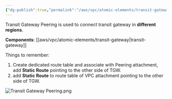 ```yaml
---
{"dg-publish":true,"permalink":"/aws/vpc/atomic-elements/transit-gateway-peering/","title":"Transit Gateway Peering"}
---
```


Transit Gateway Peering is used to connect transit gateway in **different regions**.

**Components**:
[[aws/vpc/atomic-elements/transit-gateway\|transit-gateway]] 

Things to remember: 
1. Create dedicated route table and associate with Peering attachment, add **Static Route** pointing to the other side of TGW.
2. add **Static Route** to route table of VPC attachment pointing to the other side of TGW.

![Transit Gateway Peering.png](/img/user/aws/vpc/png/atomic-elements/Transit%20Gateway%20Peering.png)